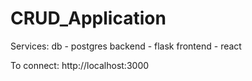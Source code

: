 # CRUD_Application

Services:
	db - postgres
	backend - flask
	frontend - react

To connect:
	http://localhost:3000